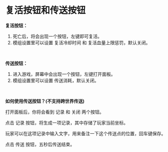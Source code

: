 # 复活按钮和传送按钮

**复活按钮：**

1. 死亡后，将会出现一个按钮，左键即可复活。
2. 模组设置里可以设置 复活冷却时间 和 复活血量上限惩罚，默认关闭。

<br>

**传送按钮：**

1. 进入游戏，屏幕中会出现一个按钮，左键打开面板。
2. 模组设置里可以设置 传送消耗，默认关闭。

<br>

**如何使用传送按钮？(不支持跨世界传送)**

打开面板后，你将会看到 记录 和 关闭 两个按钮。

点击 记录 按钮，将生成一项记录，其中存储了玩家当前坐标。

玩家可以在这项记录中输入文字，用来备注一下这个传送点的位置，回车键保存。

点击 传送 按钮，五秒后传送结束。